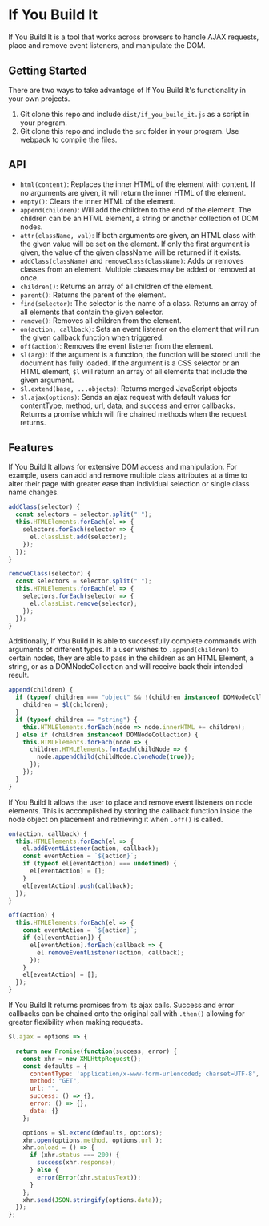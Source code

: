 # If You Build It

If You Build It is a tool that works across browsers to handle AJAX requests, place and remove event listeners, and manipulate the DOM.

## Getting Started

There are two ways to take advantage of If You Build It's functionality in your own projects.

1. Git clone this repo and include `dist/if_you_build_it.js` as a script in your program.
2. Git clone this repo and include the  `src` folder in your program. Use webpack to compile the files.

## API

- `html(content)`: Replaces the inner HTML of the element with content. If no arguments are given, it will return the inner HTML of the element.
- `empty()`: Clears the inner HTML of the element.
- `append(children)`: Will add the children to the end of the element. The children can be an HTML element, a string or another collection of DOM nodes.
- `attr(className, val)`: If both arguments are given, an HTML class with the given value will be set on the element. If only the first argument is given, the value of the given className will be returned if it exists.
- `addClass(className)` and `removeClass(className)`: Adds or removes classes from an element. Multiple classes may be added or removed at once.
- `children()`: Returns an array of all children of the element.
- `parent()`: Returns the parent of the element.
- `find(selector)`: The selector is the name of a class. Returns an array of all elements that contain the given selector.
- `remove()`: Removes all children from the element.
-  `on(action, callback)`: Sets an event listener on the element that will run the given callback function when triggered.
- `off(action)`: Removes the event listener from the element.
- `$l(arg)`: If the argument is a function, the function will be stored until the document has fully loaded. If the argument is a CSS selector or an HTML element, `$l` will return an array of all elements that include the given argument.
- `$l.extend(base, ...objects)`: Returns merged JavaScript objects
- `$l.ajax(options)`: Sends an ajax request with default values for contentType, method, url, data, and success and error callbacks. Returns a promise which will fire chained methods when the request returns.

## Features

If You Build It allows for extensive DOM access and manipulation. For example, users can add and remove multiple class attributes at a time to alter their page with greater ease than individual selection or single class name changes.

```js
addClass(selector) {
  const selectors = selector.split(" ");
  this.HTMLElements.forEach(el => {
    selectors.forEach(selector => {
      el.classList.add(selector);
    });
  });
}

removeClass(selector) {
  const selectors = selector.split(" ");
  this.HTMLElements.forEach(el => {
    selectors.forEach(selector => {
      el.classList.remove(selector);
    });
  });
}
```
Additionally, If You Build It is able to successfully complete commands with arguments of different types. If a user wishes to `.append(children)` to certain nodes, they are able to pass in the children as an HTML Element, a string, or as a DOMNodeCollection and will receive back their intended result.

```js
append(children) {
  if (typeof children === "object" && !(children instanceof DOMNodeCollection)) {
    children = $l(children);
  }
  if (typeof children == "string") {
    this.HTMLElements.forEach(node => node.innerHTML += children);
  } else if (children instanceof DOMNodeCollection) {
    this.HTMLElements.forEach(node => {
      children.HTMLElements.forEach(childNode => {
        node.appendChild(childNode.cloneNode(true));
      });
    });
  }
}
```

If You Build It allows the user to place and remove event listeners on node elements. This is accomplished by storing the callback function inside the node object on placement and retrieving it when `.off()` is called.

```js
on(action, callback) {
  this.HTMLElements.forEach(el => {
    el.addEventListener(action, callback);
    const eventAction = `${action}`;
    if (typeof el[eventAction] === undefined) {
      el[eventAction] = [];
    }
    el[eventAction].push(callback);
  });
}

off(action) {
  this.HTMLElements.forEach(el => {
    const eventAction = `${action}`;
    if (el[eventAction]) {
      el[eventAction].forEach(callback => {
        el.removeEventListener(action, callback);
      });
    }
    el[eventAction] = [];
  });
}
```

If You Build It returns promises from its ajax calls. Success and error callbacks can be chained onto the original call with `.then()` allowing for greater flexibility when making requests.
```js
$l.ajax = options => {

  return new Promise(function(success, error) {
    const xhr = new XMLHttpRequest();
    const defaults = {
      contentType: 'application/x-www-form-urlencoded; charset=UTF-8',
      method: "GET",
      url: "",
      success: () => {},
      error: () => {},
      data: {}
    };

    options = $l.extend(defaults, options);
    xhr.open(options.method, options.url );
    xhr.onload = () => {
      if (xhr.status === 200) {
        success(xhr.response);
      } else {
        error(Error(xhr.statusText));
      }
    };
    xhr.send(JSON.stringify(options.data));
  });
};
```
